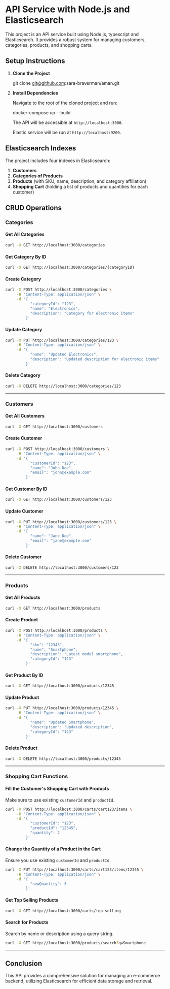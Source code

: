 # API Service with Node.js and Elasticsearch

This project is an API service built using Node.js, typescript and Elasticsearch. It provides a robust system for managing customers, categories, products, and shopping carts.

## Setup Instructions

1. **Clone the Project**

   git clone git@github.com:sara-braverman/aman.git

2. **Install Dependencies**

   Navigate to the root of the cloned project and run:

   docker-compose up --build

   The API will be accessible at `http://localhost:3000`.

   Elastic service will be run at `http://localhost:9200`.

## Elasticsearch Indexes

The project includes four indexes in Elasticsearch:

1. **Customers**
2. **Categories of Products**
3. **Products** (with SKU, name, description, and category affiliation)
4. **Shopping Cart** (holding a list of products and quantities for each customer)

## CRUD Operations

### Categories

#### Get All Categories

```bash
curl -X GET http://localhost:3000/categories
```

#### Get Category By ID

```bash
curl -X GET http://localhost:3000/categories/{categoryID}
```

#### Create Category

```bash
curl -X POST http://localhost:3000/categories \
     -H "Content-Type: application/json" \
     -d '{
           "categoryId": "123",
           "name": "Electronics",
           "description": "Category for electronic items"
         }'
```

#### Update Category

```bash
curl -X PUT http://localhost:3000/categories/123 \
     -H "Content-Type: application/json" \
     -d '{
           "name": "Updated Electronics",
           "description": "Updated description for electronic items"
         }'
```

#### Delete Category

```bash
curl -X DELETE http://localhost:3000/categories/123
```

---

### Customers

#### Get All Customers

```bash
curl -X GET http://localhost:3000/customers
```

#### Create Customer

```bash
curl -X POST http://localhost:3000/customers \
     -H "Content-Type: application/json" \
     -d '{
           "customerId": "123",
           "name": "John Doe",
           "email": "john@example.com"
         }'
```

#### Get Customer By ID

```bash
curl -X GET http://localhost:3000/customers/123
```

#### Update Customer

```bash
curl -X PUT http://localhost:3000/customers/123 \
     -H "Content-Type: application/json" \
     -d '{
           "name": "Jane Doe",
           "email": "jane@example.com"
         }'
```

#### Delete Customer

```bash
curl -X DELETE http://localhost:3000/customers/123
```

---

### Products

#### Get All Products

```bash
curl -X GET http://localhost:3000/products
```

#### Create Product

```bash
curl -X POST http://localhost:3000/products \
     -H "Content-Type: application/json" \
     -d '{
           "sku": "12345",
           "name": "Smartphone",
           "description": "Latest model smartphone",
           "categoryId": "123"
         }'
```

#### Get Product By ID

```bash
curl -X GET http://localhost:3000/products/12345
```

#### Update Product

```bash
curl -X PUT http://localhost:3000/products/12345 \
     -H "Content-Type: application/json" \
     -d '{
           "name": "Updated Smartphone",
           "description": "Updated description",
           "categoryId": "123"
         }'
```

#### Delete Product

```bash
curl -X DELETE http://localhost:3000/products/12345
```

---

### Shopping Cart Functions

#### Fill the Customer's Shopping Cart with Products

Make sure to use existing `customerId` and `productId`.

```bash
curl -X POST http://localhost:3000/carts/cart123/items \
     -H "Content-Type: application/json" \
     -d '{
           "customerId": "123",
           "productId": "12345",
           "quantity": 2
         }'
```

#### Change the Quantity of a Product in the Cart

Ensure you use existing `customerId` and `productId`.

```bash
curl -X PUT http://localhost:3000/carts/cart123/items/12345 \
     -H "Content-Type: application/json" \
     -d '{
           "newQuantity": 3
         }'
```

#### Get Top Selling Products

```bash
curl -X GET http://localhost:3000/carts/top-selling
```

#### Search for Products

Search by name or description using a query string.

```bash
curl -X GET http://localhost:3000/products/search?q=Smartphone
```

---

## Conclusion

This API provides a comprehensive solution for managing an e-commerce backend, utilizing Elasticsearch for efficient data storage and retrieval. 